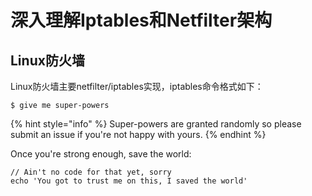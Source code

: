 # 深入理解Iptables和Netfilter架构

## Linux防火墙

Linux防火墙主要netfilter/iptables实现，iptables命令格式如下：

```
$ give me super-powers
```

{% hint style="info" %}
 Super-powers are granted randomly so please submit an issue if you're not happy with yours.
{% endhint %}

Once you're strong enough, save the world:

```
// Ain't no code for that yet, sorry
echo 'You got to trust me on this, I saved the world'
```



